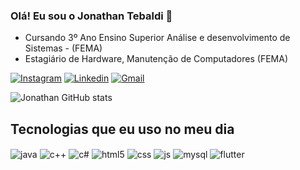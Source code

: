 ### Olá! Eu sou o Jonathan Tebaldi 👋

- Cursando 3º Ano Ensino Superior Análise e desenvolvimento de Sistemas - (FEMA)
- Estagiário de Hardware, Manutenção de Computadores (FEMA)

[![Instagram](https://img.shields.io/badge/Instagram-E4405F?style=for-the-badge&logo=instagram&logoColor=white)](https://www.instagram.com/jonathan_tebaldi?igsh=Z2JwOGFvZ2cwODV1)
[![Linkedin](https://img.shields.io/badge/LinkedIn-0077B5?style=for-the-badge&logo=linkedin&logoColor=white)](https://www.linkedin.com/in/jonathan-tebaldi-1b0a03245/)
[![Gmail](https://img.shields.io/badge/Gmail-D14836?style=for-the-badge&logo=gmail&logoColor=white)]()

![Jonathan GitHub stats](https://github-readme-stats.vercel.app/api?username=jonathantebaldi&show_icons=true&theme=radical)

## Tecnologias que eu uso no meu dia

<div style="display: inline_block">
  <img align="center" alt="java" src="https://img.shields.io/badge/Java-ED8B00?style=for-the-badge&logo=openjdk&logoColor=white" />
  <img align="center" alt="c++" src="https://img.shields.io/badge/C%2B%2B-00599C?style=for-the-badge&logo=c%2B%2B&logoColor=white" />
  <img align="center" alt="c#" src="https://img.shields.io/badge/C%23-239120?style=for-the-badge&logo=c-sharp&logoColor=white" />
  <img align="center" alt="html5" src="https://img.shields.io/badge/HTML5-E34F26?style=for-the-badge&logo=html5&logoColor=white" />
  <img align="center" alt="css" src="https://img.shields.io/badge/CSS3-1572B6?style=for-the-badge&logo=css3&logoColor=white" />
  <img align="center" alt="js" src="https://img.shields.io/badge/JavaScript-F7DF1E?style=for-the-badge&logo=javascript&logoColor=black" />
  <img align="center" alt="mysql" src="https://img.shields.io/badge/MySQL-00000F?style=for-the-badge&logo=mysql&logoColor=white" />
  <img align="center" alt="flutter" src="https://img.shields.io/badge/Flutter-02569B?style=for-the-badge&logo=flutter&logoColor=white"/>
  
</div><br/>

